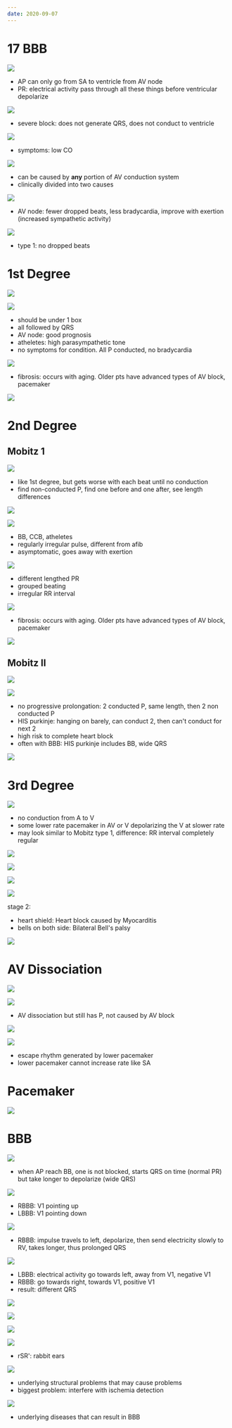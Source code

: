```yaml
---
date: 2020-09-07
---
```


# 17 BBB

<!-- AV Block pathogenesis, symptoms, 2 causes, comparison -->

![](https://photos.thisispiggy.com/file/wikiFiles/THL3MFA.jpg)

- AP can only go from SA to ventricle from AV node
- PR: electrical activity pass through all these things before ventricular depolarize

![](https://photos.thisispiggy.com/file/wikiFiles/hOecZRM.jpg)

- severe block: does not generate QRS, does not conduct to ventricle

![](https://photos.thisispiggy.com/file/wikiFiles/4behDuj.jpg)

- symptoms: low CO

![](https://photos.thisispiggy.com/file/wikiFiles/dI90FrL.jpg)

- can be caused by **any** portion of AV conduction system
- clinically divided into two causes

![](https://photos.thisispiggy.com/file/wikiFiles/SlPUal7.jpg)

- AV node: fewer dropped beats, less bradycardia, improve with exertion (increased sympathetic activity)

<!-- 3 types of AV blocks -->

![](https://photos.thisispiggy.com/file/wikiFiles/d3GF0dy.jpg)

- type 1: no dropped beats

# 1st Degree

<!-- 1st degree AV block EKG characteristics, causes, symptoms -->

![](https://photos.thisispiggy.com/file/wikiFiles/d3GF0dy.jpg)

![](https://photos.thisispiggy.com/file/wikiFiles/IwwlgCn.jpg)

- should be under 1 box
- all followed by QRS
- AV node: good prognosis
- atheletes: high parasympathetic tone
- no symptoms for condition. All P conducted, no bradycardia

![](https://photos.thisispiggy.com/file/wikiFiles/7H2q3xD.jpg)

- fibrosis: occurs with aging. Older pts have advanced types of AV block, pacemaker

![](https://photos.thisispiggy.com/file/wikiFiles/KDF8d1k.jpg)

# 2nd Degree

## Mobitz 1

<!-- Mobtiz 1 AV block aka, ekg, causes, symptoms -->

![](https://photos.thisispiggy.com/file/wikiFiles/FQcrUg1.jpg)

- like 1st degree, but gets worse with each beat until no conduction
- find non-conducted P, find one before and one after, see length differences

![](https://photos.thisispiggy.com/file/wikiFiles/kHPDRCX.jpg)

![](https://photos.thisispiggy.com/file/wikiFiles/4yq2QDF.jpg)

- BB, CCB, atheletes
- regularly irregular pulse, different from afib
- asymptomatic, goes away with exertion

![](https://photos.thisispiggy.com/file/wikiFiles/qDT2s2W.jpg)

- different lengthed PR
- grouped beating
- irregular RR interval

![](https://photos.thisispiggy.com/file/wikiFiles/7H2q3xD.jpg)

- fibrosis: occurs with aging. Older pts have advanced types of AV block, pacemaker

![](https://photos.thisispiggy.com/file/wikiFiles/KDF8d1k.jpg)

## Mobitz II

<!-- Mobitz II ekg, causes, symptoms -->

![](https://photos.thisispiggy.com/file/wikiFiles/xJtLupC.jpg)

![](https://photos.thisispiggy.com/file/wikiFiles/JGsTA4I.jpg)

- no progressive prolongation: 2 conducted P, same length, then 2 non conducted P
- HIS purkinje: hanging on barely, can conduct 2, then can't conduct for next 2
- high risk to complete heart block
- often with BBB: HIS purkinje includes BB, wide QRS

![](https://photos.thisispiggy.com/file/wikiFiles/KDF8d1k.jpg)

# 3rd Degree

<!-- 3rd degree AV block EKG, causes, symptoms -->

![](https://photos.thisispiggy.com/file/wikiFiles/4DdeQom.jpg)

- no conduction from A to V
- some lower rate pacemaker in AV or V depolarizing the V at slower rate
- may look similar to Mobitz type 1, difference: RR interval completely regular

![](https://photos.thisispiggy.com/file/wikiFiles/FRwKzOP.jpg)

![](https://photos.thisispiggy.com/file/wikiFiles/q2V7uhl.jpg)

![](https://photos.thisispiggy.com/file/wikiFiles/lK4iTuV.jpg)

![](https://photos.thisispiggy.com/file/wikiFiles/n0CNndP.jpg)

stage 2:

- heart shield: Heart block caused by Myocarditis
- bells on both side: Bilateral Bell's palsy

![](https://photos.thisispiggy.com/file/wikiFiles/KDF8d1k.jpg)

# AV Dissociation

<!-- AV dissociation vs heart block, example -->

![](https://photos.thisispiggy.com/file/wikiFiles/5C7oy1h.jpg)

![](https://photos.thisispiggy.com/file/wikiFiles/UT8a6KO.jpg)

- AV dissociation but still has P, not caused by AV block

<!-- what is escape rhythm. Significance -->

![](https://photos.thisispiggy.com/file/wikiFiles/YOWGKKR.jpg)

![](https://photos.thisispiggy.com/file/wikiFiles/PyaIMun.jpg)

- escape rhythm generated by lower pacemaker
- lower pacemaker cannot increase rate like SA

# Pacemaker

<!-- pacemaker when -->

![](https://photos.thisispiggy.com/file/wikiFiles/gNeVT3u.jpg)

# BBB

<!-- BBB pathogenesis, EKG, left vs right -->

![](https://photos.thisispiggy.com/file/wikiFiles/sEL0yWQ.jpg)

- when AP reach BB, one is not blocked, starts QRS on time (normal PR) but take longer to depolarize (wide QRS)

![](https://photos.thisispiggy.com/file/wikiFiles/lLthD2a.jpg)

- RBBB: V1 pointing up
- LBBB: V1 pointing down

![](https://photos.thisispiggy.com/file/wikiFiles/mr26t1V.jpg)

- RBBB: impulse travels to left, depolarize, then send electricity slowly to RV, takes longer, thus prolonged QRS

![](https://photos.thisispiggy.com/file/wikiFiles/jVXiJKv.jpg)

- LBBB: electrical activity go towards left, away from V1, negative V1
- RBBB: go towards right, towards V1, positive V1
- result: different QRS

![](https://photos.thisispiggy.com/file/wikiFiles/0fGNCvx.jpg)

![](https://photos.thisispiggy.com/file/wikiFiles/MiL0tHS.jpg)

![](https://photos.thisispiggy.com/file/wikiFiles/OlhPDBw.jpg)

![](https://photos.thisispiggy.com/file/wikiFiles/EJjHbEc.jpg)

- rSR': rabbit ears

<!-- BBB symptoms, complications, causes -->

![](https://photos.thisispiggy.com/file/wikiFiles/bL5QrpU.jpg)

- underlying structural problems that may cause problems
- biggest problem: interfere with ischemia detection

![](https://photos.thisispiggy.com/file/wikiFiles/r5pJGa8.jpg)

- underlying diseases that can result in BBB
